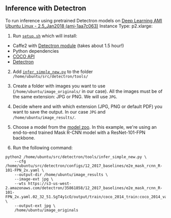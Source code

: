 ## Inference with Detectron
To run inference using pretrained Detectron models on 
[Deep Learning AMI Ubuntu Linux - 2.5_Jan2018 (ami-1aa7c063)](https://aws.amazon.com/marketplace/pp/B06VSPXKDX)
Instance Type: p2.xlarge:  

1. Run [`setup.sh`](setup.sh) which will install:  
- Caffe2 with [Detectron module](https://github.com/caffe2/caffe2/tree/master/modules/detectron) (takes about 1.5 hour!)
- Python dependencies
- [COCO API](https://github.com/cocodataset/cocoapi)
- [Detectron](https://github.com/facebookresearch/Detectron)
2. Add [`infer_simple_new.py`](infer_simple_new.py) to the folder `/home/ubuntu/src/detectron/tools/`  

3. Create a folder with images you want to use (`/home/ubuntu/image_originals/` in our case). All the images must be 
of the same extension: JPG or PNG. We will use `JPG`.  
4. Decide where and with which extension (JPG, PNG or default PDF) you want to save the output. 
In our case `JPG` and `/home/ubuntu/image_results/`.  
5. Choose a model from the [model zoo](https://github.com/facebookresearch/Detectron/blob/master/MODEL_ZOO.md). In this example, we're using an end-to-end trained Mask 
R-CNN model with a ResNet-101-FPN backbone.
4. Run the following command:
```
python2 /home/ubuntu/src/detectron/tools/infer_simple_new.py \
    --cfg /home/ubuntu/src/detectron/configs/12_2017_baselines/e2e_mask_rcnn_R-101-FPN_2x.yaml \
    --output-dir /home/ubuntu/image_results \
    --image-ext jpg \
    --wts https://s3-us-west-2.amazonaws.com/detectron/35861858/12_2017_baselines/e2e_mask_rcnn_R-101-FPN_2x.yaml.02_32_51.SgT4y1cO/output/train/coco_2014_train:coco_2014_valminusminival/generalized_rcnn/model_final.pkl \
    --output-ext jpg \
	/home/ubuntu/image_originals
```
